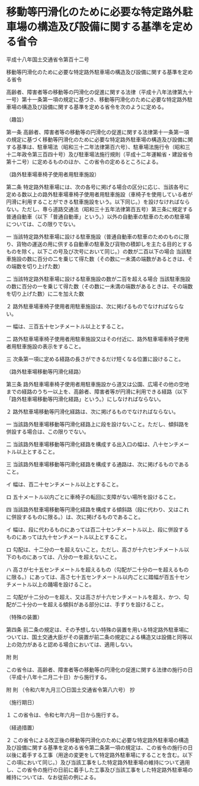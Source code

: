 # 移動等円滑化のために必要な特定路外駐車場の構造及び設備に関する基準を定める省令

平成十八年国土交通省令第百十二号

移動等円滑化のために必要な特定路外駐車場の構造及び設備に関する基準を定める省令

高齢者、障害者等の移動等の円滑化の促進に関する法律（平成十八年法律第九十一号）第十一条第一項の規定に基づき、移動等円滑化のために必要な特定路外駐車場の構造及び設備に関する基準を定める省令を次のように定める。

（趣旨）

第一条 高齢者、障害者等の移動等の円滑化の促進に関する法律第十一条第一項の規定に基づく移動等円滑化のために必要な特定路外駐車場の構造及び設備に関する基準は、駐車場法（昭和三十二年法律第百六号）、駐車場法施行令（昭和三十二年政令第三百四十号）及び駐車場法施行規則（平成十二年運輸省・建設省令第十二号）に定めるもののほか、この省令の定めるところによる。

（路外駐車場車椅子使用者用駐車施設）

第二条 特定路外駐車場には、次の各号に掲げる場合の区分に応じ、当該各号に定める数以上の路外駐車場車椅子使用者用駐車施設（車椅子を使用している者が円滑に利用することができる駐車施設をいう。以下同じ。）を設けなければならない。ただし、専ら道路交通法（昭和三十五年法律第百五号）第三条に規定する普通自動車（以下「普通自動車」という。）以外の自動車の駐車のための駐車場については、この限りでない。

一 当該特定路外駐車場に設ける駐車施設（普通自動車の駐車のためのものに限り、貨物の運送の用に供する自動車の駐車及び貨物の積卸しを主たる目的とするものを除く。以下この号及び次号において同じ。）の数が二百以下の場合 当該駐車施設の数に百分の二を乗じて得た数（その数に一未満の端数があるときは、その端数を切り上げた数）

二 当該特定路外駐車場に設ける駐車施設の数が二百を超える場合 当該駐車施設の数に百分の一を乗じて得た数（その数に一未満の端数があるときは、その端数を切り上げた数）に二を加えた数

２ 路外駐車場車椅子使用者用駐車施設は、次に掲げるものでなければならない。

一 幅は、三百五十センチメートル以上とすること。

二 路外駐車場車椅子使用者用駐車施設又はその付近に、路外駐車場車椅子使用者用駐車施設の表示をすること。

三 次条第一項に定める経路の長さができるだけ短くなる位置に設けること。

（路外駐車場移動等円滑化経路）

第三条 路外駐車場車椅子使用者用駐車施設から道又は公園、広場その他の空地までの経路のうち一以上を、高齢者、障害者等が円滑に利用できる経路（以下「路外駐車場移動等円滑化経路」という。）にしなければならない。

２ 路外駐車場移動等円滑化経路は、次に掲げるものでなければならない。

一 当該路外駐車場移動等円滑化経路上に段を設けないこと。ただし、傾斜路を併設する場合は、この限りでない。

二 当該路外駐車場移動等円滑化経路を構成する出入口の幅は、八十センチメートル以上とすること。

三 当該路外駐車場移動等円滑化経路を構成する通路は、次に掲げるものであること。

イ 幅は、百二十センチメートル以上とすること。

ロ 五十メートル以内ごとに車椅子の転回に支障がない場所を設けること。

四 当該路外駐車場移動等円滑化経路を構成する傾斜路（段に代わり、又はこれに併設するものに限る。）は、次に掲げるものであること。

イ 幅は、段に代わるものにあっては百二十センチメートル以上、段に併設するものにあっては九十センチメートル以上とすること。

ロ 勾配は、十二分の一を超えないこと。ただし、高さが十六センチメートル以下のものにあっては、八分の一を超えないこと。

ハ 高さが七十五センチメートルを超えるもの（勾配が二十分の一を超えるものに限る。）にあっては、高さ七十五センチメートル以内ごとに踏幅が百五十センチメートル以上の踊場を設けること。

ニ 勾配が十二分の一を超え、又は高さが十六センチメートルを超え、かつ、勾配が二十分の一を超える傾斜がある部分には、手すりを設けること。

（特殊の装置）

第四条 前二条の規定は、その予想しない特殊の装置を用いる特定路外駐車場については、国土交通大臣がその装置が前二条の規定による構造又は設備と同等以上の効力があると認める場合においては、適用しない。

附 則

この省令は、高齢者、障害者等の移動等の円滑化の促進に関する法律の施行の日（平成十八年十二月二十日）から施行する。

附 則 （令和六年九月三〇日国土交通省令第八六号） 抄

（施行期日）

１ この省令は、令和七年六月一日から施行する。

（経過措置）

２ この省令による改正後の移動等円滑化のために必要な特定路外駐車場の構造及び設備に関する基準を定める省令第二条第一項の規定は、この省令の施行の日以後に着手する工事（用途の変更をして特定路外駐車場にすることを含む。以下この項において同じ。）及び当該工事をした特定路外駐車場の維持について適用し、この省令の施行の日前に着手した工事及び当該工事をした特定路外駐車場の維持については、なお従前の例による。
